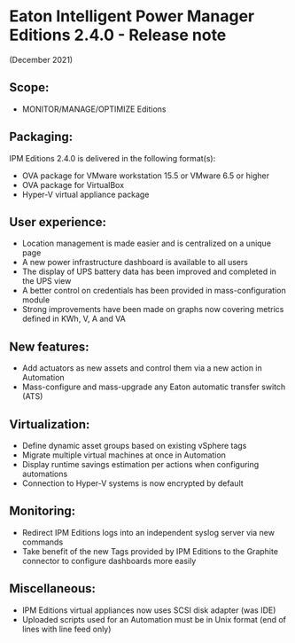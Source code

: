# Eaton Intelligent Power Manager Editions 2.4.0 - Release note
(December 2021)

## Scope:
* MONITOR/MANAGE/OPTIMIZE Editions

## Packaging:
IPM Editions 2.4.0 is delivered in the following format(s):
* OVA package for VMware workstation 15.5 or VMware 6.5 or higher
* OVA package for VirtualBox
* Hyper-V virtual appliance package

## User experience:
* Location management is made easier and is centralized on a unique page
* A new power infrastructure dashboard is available to all users
* The display of UPS battery data has been improved and completed in the UPS view
* A better control on credentials has been provided in mass-configuration module
* Strong improvements have been made on graphs now covering metrics defined in KWh, V, A and VA

## New features:
* Add actuators as new assets and control them via a new action in Automation
* Mass-configure and mass-upgrade any Eaton automatic transfer switch (ATS)

## Virtualization:
* Define dynamic asset groups based on existing vSphere tags
* Migrate multiple virtual machines at once in Automation
* Display runtime savings estimation per actions when configuring automations
* Connection to Hyper-V systems is now encrypted by default

## Monitoring:
* Redirect IPM Editions logs into an independent syslog server via new commands
* Take benefit of the new Tags provided by IPM Editions to the Graphite connector to configure dashboards more easily

## Miscellaneous:
* IPM Editions virtual appliances now uses SCSI disk adapter (was IDE)
* Uploaded scripts used for an Automation must be in Unix format (end of lines with line feed only)
